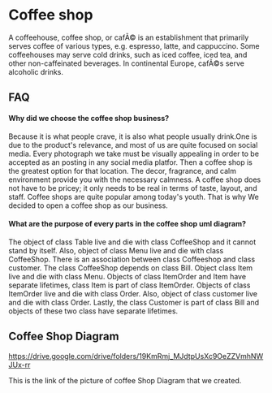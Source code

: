 # Coffee shop
A coffeehouse, coffee shop, or cafÃ© is an establishment that primarily serves coffee of various types, e.g. espresso, latte, and cappuccino. Some coffeehouses may serve cold drinks, such as iced coffee, iced tea, and other non-caffeinated beverages. In continental Europe, cafÃ©s serve alcoholic drinks.
 
## FAQ

#### Why did we choose the coffee shop business?

Because it is what people crave, it is also what people usually drink.One is due to the product's relevance, and most of us are quite focused on social media. Every photograph we take must be visually appealing in order to be accepted as an posting in any social media platfor. Then a coffee shop is the greatest option for that location. The decor, fragrance, and calm environment provide you with the necessary calmness. A coffee shop does not have to be pricey; it only needs to be real in terms of taste, layout, and staff. Coffee shops are quite popular among today's youth. That is why We decided to open a coffee shop as our business.

#### What are the purpose of every parts in the coffee shop uml diagram?

The object of class Table live and die with class CoffeeShop and it cannot stand by itself. Also, object of class Menu live and die with class CoffeeShop. There is an association between class Coffeeshop and class customer. The class CoffeeShop depends on class Bill. Object class Item live and die with class Menu. Objects of class ItemOrder and Item have separate lifetimes, class Item is part of class ItemOrder. Objects of class ItemOrder live and die with class Order. Also, object of class customer live and die with class Order. Lastly, the class Customer is part of class Bill and objects of these two class have separate lifetimes.




## Coffee Shop Diagram
https://drive.google.com/drive/folders/19KmRmj_MJdtpUsXc9OeZZVmhNWJUx-rr

This is the link of the picture of coffee Shop Diagram that we created.
